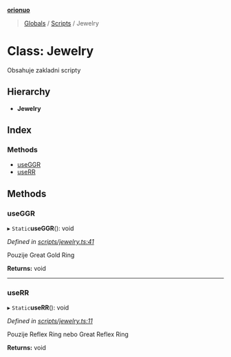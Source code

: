 **[orionuo](../README.md)**

> [Globals](../globals.md) / [Scripts](../modules/scripts.md) / Jewelry

# Class: Jewelry

Obsahuje zakladni scripty

## Hierarchy

* **Jewelry**

## Index

### Methods

* [useGGR](scripts.jewelry.md#useggr)
* [useRR](scripts.jewelry.md#userr)

## Methods

### useGGR

▸ `Static`**useGGR**(): void

*Defined in [scripts/jewelry.ts:41](https://github.com/msviha/orionuo/blob/48715bb/src/scripts/jewelry.ts#L41)*

Pouzije Great Gold Ring

**Returns:** void

___

### useRR

▸ `Static`**useRR**(): void

*Defined in [scripts/jewelry.ts:11](https://github.com/msviha/orionuo/blob/48715bb/src/scripts/jewelry.ts#L11)*

Pouzije Reflex Ring nebo Great Reflex Ring

**Returns:** void
